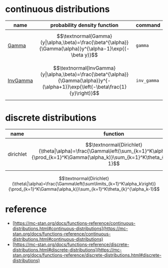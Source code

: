 # continuous distributions

|name|probability density function|command|
|---|---|---|
|[Gamma](https://mc-stan.org/docs/functions-reference/gamma-distribution.html)|$$\textnormal{Gamma}(y\|\alpha,\beta)=\frac{\beta^{\alpha}}{\Gamma(\alpha)}y^{\alpha-1}\exp{(-\beta y)}$$|`gamma`|
|[InvGamma](https://mc-stan.org/docs/functions-reference/inverse-gamma-distribution.html)|$$\textnormal{InvGamma}(y\|\alpha,\beta)=\frac{\beta^{\alpha}}{\Gamma(\alpha)}y^{-(\alpha+1)}\exp{\left(-\beta\frac{1}{y}\right)}$$|`inv_gamma`|

# discrete distributions

|name|function|link|
|---|---|---|
|dirichlet|$$\textnormal{Dirichlet}(\theta\|\alpha)=\frac{\Gamma\left(\sum_{k=1}^K\alpha_k\right)}{\prod_{k=1}^K\Gamma(\alpha_k)}\sum_{k=1}^K\theta_{k}^{\alpha_k-1}$$|[stan](https://mc-stan.org/docs/functions-reference/dirichlet-distribution.html) [wiki](https://en.wikipedia.org/wiki/Dirichlet_distribution)|

$$\textnormal{Dirichlet}(\theta\|\alpha)=\frac{\Gamma\left(\sum\limits_{k=1}^K\alpha_k\right)}{\prod_{k=1}^K\Gamma(\alpha_k)}\sum_{k=1}^K\theta_{k}^{\alpha_k-1}$$

# reference

* [https://mc-stan.org/docs/functions-reference/continuous-distributions.html#continuous-distributions](https://mc-stan.org/docs/functions-reference/continuous-distributions.html#continuous-distributions)
* [https://mc-stan.org/docs/functions-reference/discrete-distributions.html#discrete-distributions](https://mc-stan.org/docs/functions-reference/discrete-distributions.html#discrete-distributions)